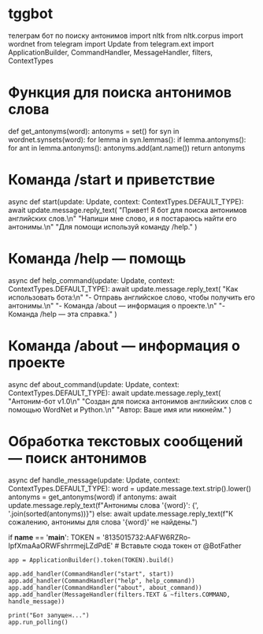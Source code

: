 # tggbot
телеграм бот по поиску антонимов
import nltk
from nltk.corpus import wordnet
from telegram import Update
from telegram.ext import ApplicationBuilder, CommandHandler, MessageHandler, filters, ContextTypes

# Функция для поиска антонимов слова
def get_antonyms(word):
    antonyms = set()
    for syn in wordnet.synsets(word):
        for lemma in syn.lemmas():
            if lemma.antonyms():
                for ant in lemma.antonyms():
                    antonyms.add(ant.name())
    return antonyms

# Команда /start и приветствие
async def start(update: Update, context: ContextTypes.DEFAULT_TYPE):
    await update.message.reply_text(
        "Привет! Я бот для поиска антонимов английских слов.\n"
        "Напиши мне слово, и я постараюсь найти его антонимы.\n"
        "Для помощи используй команду /help."
    )

# Команда /help — помощь
async def help_command(update: Update, context: ContextTypes.DEFAULT_TYPE):
    await update.message.reply_text(
        "Как использовать бота:\n"
        "- Отправь английское слово, чтобы получить его антонимы.\n"
        "- Команда /about — информация о проекте.\n"
        "- Команда /help — эта справка."
    )

# Команда /about — информация о проекте
async def about_command(update: Update, context: ContextTypes.DEFAULT_TYPE):
    await update.message.reply_text(
        "Антоним-бот v1.0\n"
        "Создан для поиска антонимов английских слов с помощью WordNet и Python.\n"
        "Автор: Ваше имя или никнейм."
    )

# Обработка текстовых сообщений — поиск антонимов
async def handle_message(update: Update, context: ContextTypes.DEFAULT_TYPE):
    word = update.message.text.strip().lower()
    antonyms = get_antonyms(word)
    if antonyms:
        await update.message.reply_text(f"Антонимы слова '{word}': {', '.join(sorted(antonyms))}")
    else:
        await update.message.reply_text(f"К сожалению, антонимы для слова '{word}' не найдены.")

if __name__ == '__main__':
    TOKEN = '8135015732:AAFW6RZRo-IpfXmaAaORWFshrrmejLZdPdE'  # Вставьте сюда токен от @BotFather

    app = ApplicationBuilder().token(TOKEN).build()

    app.add_handler(CommandHandler("start", start))
    app.add_handler(CommandHandler("help", help_command))
    app.add_handler(CommandHandler("about", about_command))
    app.add_handler(MessageHandler(filters.TEXT & ~filters.COMMAND, handle_message))

    print("Бот запущен...")
    app.run_polling()

